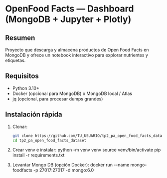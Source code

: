 # OpenFood Facts — Dashboard (MongoDB + Jupyter + Plotly)

## Resumen
Proyecto que descarga y almacena productos de Open Food Facts en MongoDB y ofrece un notebook interactivo para explorar nutrientes y etiquetas.

## Requisitos
- Python 3.10+
- Docker (opcional para MongoDB) o MongoDB local / Atlas
- jq (opcional, para procesar dumps grandes)

## Instalación rápida
1. Clonar:
   ```bash
   git clone https://github.com/TU_USUARIO/tp2_pa_open_food_facts_dataset.git
   cd tp2_pa_open_food_facts_dataset

2. Crear venv e instalar:
python -m venv venv
source venv/bin/activate
pip install -r requirements.txt

3. Levantar Mongo DB (opción Docker):
docker run --name mongo-foodfacts -p 27017:27017 -d mongo:6.0

